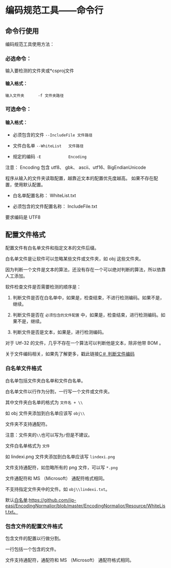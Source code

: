 # 编码规范工具——命令行



## 命令行使用

编码规范工具使用方法：

### 必选命令：

输入要检测的文件夹或*csproj文件

#### 输入格式：

`输入文件夹      -f 文件夹路径`

### 可选命令：
 
#### 输入格式：
    
 - 必须包含的文件    `--IncludeFile 文件路径  ` 

 - 文件白名单       `--WhiteList   文件路径`

 - 规定的编码       `-E            Encoding`

注意：    Encoding 包含 utf8、 gbk、 ascii、utf16、BigEndianUnicode

程序从输入的文件夹读取配置，越靠近文本的配置优先度越高。
如果不存在配置，使用默认配置。

 - 白名单配置名称：        WhiteList.txt

 - 必须包含的文件配置名称： IncludeFile.txt

要求编码是 UTF8

## 配置文件格式

配置文件有白名单文件和指定文本的文件后缀。

白名单文件是让软件可以忽略某些文件或文件夹，如 obj 这些文件夹。

因为判断一个文件是文本的算法，还没有存在一个可以绝对判断的算法，所以依靠人工添加。

软件检查文件是否需要检测的顺序是：

1. 判断文件是否在白名单中，如果是，检查结束，不进行检测编码。如果不是，继续。

2. 判断文件是否在 `必须包含的文件配置` 中，如果是，检查结束，进行检测编码。如果不是，继续。

3. 判断文件是否是文本，如果是，进行检测编码。

对于 Utf-32 的文件，几乎不存在一个算法可以判断他是文本，除非他带 BOM 。

关于文件编码相关，如果先了解更多，戳此链接[C＃ 判断文件编码](http://lindexi.oschina.io/lindexi/post/C-%E5%88%A4%E6%96%AD%E6%96%87%E4%BB%B6%E7%BC%96%E7%A0%81/)

### 白名单文件格式

白名单包括文件夹白名单和文件白名单。

白名单文件以行作为分割，一行写一个文件或文件夹。

其中文件夹白名单的格式为 `文件名 + \\ `

如 obj 文件夹添加到白名单应该写 `obj\\ `

文件夹不支持通配符。

注意：文件夹的`\\`也可以写为`/`但是不建议。

文件白名单格式为 `文件`

如 lindexi.png 文件夹添加到白名单应该写 `lindexi.png`

文件支持通配符，如忽略所有的 png 文件，可以写 `*.png`

文件通配符和 MS （Microsoft） 通配符格式相同。

不支持指定文件夹中的文件。如 `obj\\lindexi.txt`。

默认[白名单](./Resource/WhiteList.txt):https://github.com/iip-easi/EncodingNormalior/blob/master/EncodingNormalior/Resource/WhiteList.txt。

### 包含文件的配置文件格式

包含文件的配置以行做分割。

一行包括一个包含的文件。

文件支持通配符，通配符和 MS （Microsoft） 通配符格式相同。

